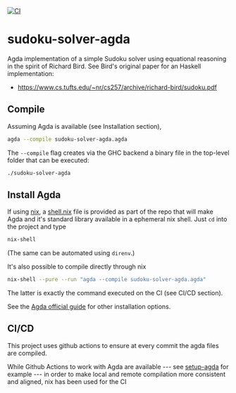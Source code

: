 [![CI](https://github.com/alessandrocandolini/sudoku-solver-agda/actions/workflows/ci.yml/badge.svg)](https://github.com/alessandrocandolini/sudoku-solver-agda/actions/workflows/ci.yml)

# sudoku-solver-agda

Agda implementation of a simple Sudoku solver using equational reasoning in the spirit of Richard Bird. See Bird's original paper for an Haskell implementation: 
* https://www.cs.tufts.edu/~nr/cs257/archive/richard-bird/sudoku.pdf

## Compile

Assuming Agda is available (see Installation section),
```bash
agda --compile sudoku-solver-agda.agda
```

The `--compile` flag creates via the GHC backend a binary file in the top-level folder that can be executed:
```bash
./sudoku-solver-agda
```

## Install Agda

If using [nix](https://nixos.org/), a [shell.nix](shell.nix) file is provided as part of the repo that will make Agda and it's standard library available in a ephemeral nix shell. Just `cd` into the project and type
```bash
nix-shell
```
(The same can be automated using `direnv`.)

It's also possible to compile directly through nix
```bash 
nix-shell --pure --run "agda --compile sudoku-solver-agda.agda"
```

The latter is exactly the command executed on the CI (see CI/CD section).

See the [Agda official guide](https://agda.readthedocs.io/en/latest/getting-started/installation.html) for other installation options.

## CI/CD

This project uses github actions to ensure at every commit the agda files are compiled.

While Github Actions to work with Agda are available --- see [setup-agda](https://github.com/wenkokke/setup-agda) for example ---  in order to make local and remote compilation more consistent and aligned, nix has been used for the CI
